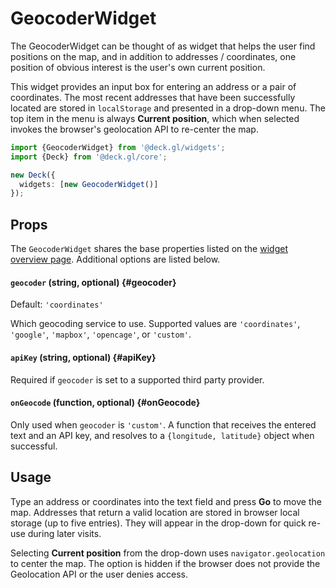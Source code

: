 # GeocoderWidget

The GeocoderWidget can be thought of as widget that helps the user find positions on the map, and in addition to addresses / coordinates, one position of obvious interest is the user's own current position.

This widget provides an input box for entering an address or a pair of coordinates. The most recent addresses that have been successfully located are stored in `localStorage` and presented in a drop-down menu. The top item in the menu is always **Current position**, which when selected invokes the browser's geolocation API to re-center the map.

```ts
import {GeocoderWidget} from '@deck.gl/widgets';
import {Deck} from '@deck.gl/core';

new Deck({
  widgets: [new GeocoderWidget()]
});
```

## Props

The `GeocoderWidget` shares the base properties listed on the [widget overview page](./overview.md). Additional options are listed below.

#### `geocoder` (string, optional) {#geocoder}

Default: `'coordinates'`

Which geocoding service to use. Supported values are `'coordinates'`, `'google'`, `'mapbox'`, `'opencage'`, or `'custom'`.

#### `apiKey` (string, optional) {#apiKey}

Required if `geocoder` is set to a supported third party provider.

#### `onGeocode` (function, optional) {#onGeocode}

Only used when `geocoder` is `'custom'`. A function that receives the entered text and an API key, and resolves to a `{longitude, latitude}` object when successful.

## Usage

Type an address or coordinates into the text field and press **Go** to move the map. Addresses that return a valid location are stored in browser local storage (up to five entries). They will appear in the drop-down for quick re-use during later visits.

Selecting **Current position** from the drop-down uses `navigator.geolocation` to center the map. The option is hidden if the browser does not provide the Geolocation API or the user denies access.

